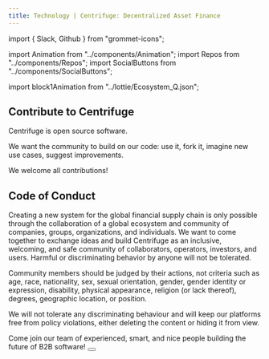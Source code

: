 ```yaml
---
title: Technology | Centrifuge: Decentralized Asset Finance
---
```


<!-- Imports -->

import { Slack, Github } from "grommet-icons";

import Animation from "../components/Animation";
import Repos from "../components/Repos";
import SocialButtons from "../components/SocialButtons";

import block1Animation from "../lottie/Ecosystem_Q.json";

<!-- Block 1 -->
<Section>
<Row>
<Col span={6}>

# Contribute to Centrifuge

Centrifuge is open source software.

We want the community to build on our code: use it, fork it, imagine new use cases, suggest improvements.

We welcome all contributions!

</Col>
<Col span={6}>
<Animation height="20px" file={block1Animation} />
</Col>
</Row>
</Section>

<!-- Social Buttons -->
<FullWidthSection>
<SocialButtons />
</FullWidthSection>

<!-- Block 2 -->
<Section>
<Repos />
</Section>

<!-- Block 3 -->
<Section>
<Row>
<Col span={2}>
</Col>
<Col span={8}>

# Code of Conduct

Creating a new system for the global financial supply chain is only possible through the collaboration of a global ecosystem and community of companies, groups, organizations, and individuals. We want to come together to exchange ideas and build Centrifuge as an inclusive, welcoming, and safe community of collaborators, operators, investors, and users. Harmful or discriminating behavior by anyone will not be tolerated.

Community members should be judged by their actions, not criteria such as age, race, nationality, sex, sexual orientation, gender, gender identity or expression, disability, physical appearance, religion (or lack thereof), degrees, geographic location, or position.

We will not tolerate any discriminating behaviour and will keep our platforms free from policy violations, either deleting the content or hiding it from view.

</Col>
</Row>
</Section>

<!-- Block 4 -->
<Section>
<Row>
<Col span={3}></Col>
<Col span={6}>
<Heading lined textAlign="center">
Come join our team of experienced, smart, and nice people building the future of B2B software!
</Heading>
<Button primary alignSelf="center" label="Join the Team" href="/careers" />
</Col>
</Row>
</Section>
